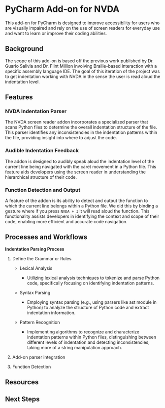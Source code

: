 # PyCharm Add-on for NVDA  

  

This add-on for PyCharm is designed to improve accessibility for users who are visually impaired and rely on the use of screen readers for everyday use and want to learn or improve their coding abilities.  

  

## Background  

  

The scope of this add-on is based off the previous work published by Dr. Guario Salivia and Dr. Flint Million involving Braille-based interaction with a specific assembly language IDE. The goal of this iteration of the project was to get indentation working with NVDA in the sense the user is read aloud the indentation level.  

  

## Features  

  

### NVDA Indentation Parser  

  

The NVDA screen reader addon incorporates a specialized parser that scans Python files to determine the overall indentation structure of the file. This parser identifies any inconsistencies in the indentation patterns within the file, providing insight into where to adjust the code.  

  

### Audible Indentation Feedback  

  

The addon is designed to audibly speak aloud the indentation level of the current line being navigated with the caret movement in a Python file. This feature aids developers using the screen reader in understanding the hierarchical structure of their code.  

  

### Function Detection and Output  

  

A feature of the addon is its ability to detect and output the function to which the current line belongs within a Python file. We did this by binding a gesture where if you press `NVDA + I` it will read aloud the function. This functionality assists developers in identifying the context and scope of their code, enabling more efficient and accurate code navigation.  

  

## Processes and Workflows 

**Indentation Parsing Process** 

  1. Define the Grammar or Rules 

     - Lexical Analysis 
       - Utilizing lexical analysis techniques to tokenize and parse Python code, specifically focusing on identifying indentation patterns.
         
     - Syntax Parsing 
       - Employing syntax parsing (e.g., using parsers like ast module in Python) to analyze the structure of Python code and extract indentation information.

     - Pattern Recognition
       -  Implementing algorithms to recognize and characterize indentation patterns within Python files, distinguishing between different levels of indentation and detecting inconsistencies, taking more of a string manipulation approach.
      
  2. Add-on parser integration
  3. Function Detection  

	 

  

  

## Resources  

  

  

  

## Next Steps  

  

  

  

  

  

 

 
